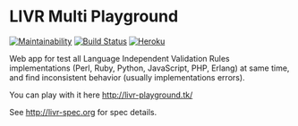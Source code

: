 LIVR Multi Playground
=====================

[![Maintainability](https://api.codeclimate.com/v1/badges/00a4deb458a2252f09b5/maintainability)](https://codeclimate.com/github/DanielHreben/livr-multi-playground/maintainability)
[![Build Status](https://travis-ci.org/DanielHreben/livr-multi-playground.svg?branch=master)](https://travis-ci.org/DanielHreben/livr-multi-playground)
[![Heroku](https://heroku-badge.herokuapp.com/?app=livr-playground&style=flat&svg=1)](https://livr-playground.herokuapp.com/)


Web app for test all Language Independent Validation Rules implementations (Perl, Ruby, Python, JavaScript, PHP, Erlang) at same time,
and find inconsistent behavior (usually implementations errors).

You can play with it here http://livr-playground.tk/

See http://livr-spec.org for spec details.
